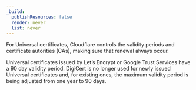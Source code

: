 ```yaml
---
_build:
  publishResources: false
  render: never
  list: never
---
```


For Universal certificates, Cloudflare controls the validity periods and certificate autorities (CAs), making sure that renewal always occur. 

Universal certificates issued by Let’s Encrypt or Google Trust Services have a 90 day validity period. DigiCert is no longer used for newly issued Universal certificates and, for existing ones, the maximum validity period is being adjusted from one year to 90 days.